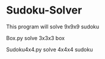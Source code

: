 # Sudoku-Solver
This program will solve 9x9x9 sudoku

Box.py solve 3x3x3 box

Sudoku4x4.py solve 4x4x4 sudoku 
